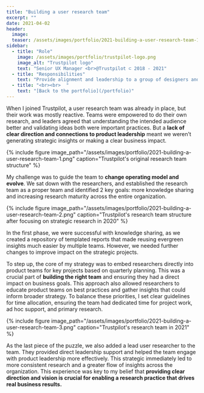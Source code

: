 ```yaml
---
title: "Building a user research team"
excerpt: ""
date: 2021-04-02
header:
  image:
  teaser: /assets/images/portfolio/2021-building-a-user-research-team-1.png
sidebar:
  - title: "Role"
    image: /assets/images/portfolio/trustpilot-logo.png
    image_alt: "Trustpilot logo"
    text: "Senior UX Manager <br>@Trustpilot ⊂ 2018 - 2021"
  - title: "Responsibilities"
    text: "Provide alignment and leadership to a group of designers and researchers working on the B2B product."
  - title: "<br><br>  "
    text: "[Back to the portfolio](/portfolio)"
---
```


When I joined Trustpilot, a user research team was already in place, but their work was mostly reactive. Teams were empowered to do their own research, and leaders agreed that understanding the intended audience better and validating ideas both were important practices. But a **lack of clear direction and connections to product leadership** meant we weren’t generating strategic insights or making a clear business impact. 

{% include figure image_path="/assets/images/portfolio/2021-building-a-user-research-team-1.png" caption="Trustpilot's original research team structure" %}

My challenge was to guide the team to **change operating model and evolve**. We sat down with the researchers, and established the research team as a proper team and identified 2 key goals: more knowledge sharing and increasing research maturity across the entire organization.

{% include figure image_path="/assets/images/portfolio/2021-building-a-user-research-team-2.png" caption="Trustpilot's research team structure after focusing on strategic research in 2020" %}

In the first phase, we were successful with knowledge sharing, as we created a repository of templated reports that made reusing evergreen insights much easier by multiple teams. However, we needed further changes to improve impact on the strategic projects.

To step up, the core of my strategy was to embed researchers directly into product teams for key projects based on quarterly planning. This was a crucial part of **building the right team** and ensuring they had a direct impact on business goals. This approach also allowed researchers to educate product teams on best practices and gather insights that could inform broader strategy. To balance these priorities, I set clear guidelines for time allocation, ensuring the team had dedicated time for project work, ad hoc support, and primary research.

{% include figure image_path="/assets/images/portfolio/2021-building-a-user-research-team-3.png" caption="Trustpilot's research team in 2021" %}

As the last piece of the puzzle, we also added a lead user researcher to the team. They provided direct leadership support and helped the team engage with product leadership more effectively. This strategic immediately led to more consistent research and a greater flow of insights across the organization. This experience was key to my belief that **providing clear direction and vision is crucial for enabling a research practice that drives real business results.**